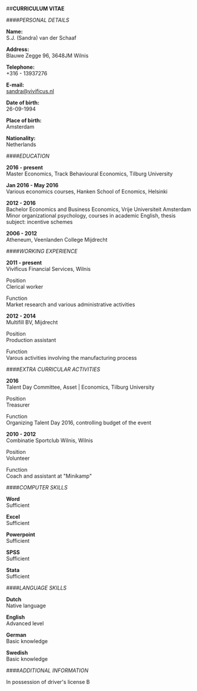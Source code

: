 ##**CURRICULUM VITAE**

####*PERSONAL DETAILS*

**Name:**    
S.J. (Sandra) van der Schaaf

**Address:**      
Blauwe Zegge 96, 3648JM Wilnis
 
**Telephone:**				
+316 - 13937276

**E-mail:**					
sandra@vivificus.nl

**Date of birth:**				
26-09-1994

**Place of birth:**				
Amsterdam

**Nationality:**				
Netherlands

####*EDUCATION*

**2016 - present**     
Master Economics, Track Behavioural Economics, Tilburg University

**Jan 2016 - May 2016**				
Various economics courses, Hanken School of Ecnomics, Helsinki

**2012 - 2016**           
Bachelor Economics and Business Economics, Vrije Universiteit Amsterdam				
Minor organizational psychology, courses in academic English, thesis subject: incentive schemes

**2006 - 2012**           
Atheneum, Veenlanden College Mijdrecht

####*WORKING EXPERIENCE*

**2011 - present**        
Vivificus Financial Services, Wilnis

Position              
Clerical worker

Function              
Market research and various administrative activities


**2012 - 2014**           
Multifill BV, Mijdrecht

Position              
Production assistant

Function              
Varous activities involving the manufacturing process

####*EXTRA CURRICULAR ACTIVITIES*

**2016**                  
Talent Day Committee, Asset | Economics, Tilburg University

Position              
Treasurer

Function              
Organizing Talent Day 2016, controlling budget of the event


**2010 - 2012**           
Combinatie Sportclub Wilnis, Wilnis

Position              
Volunteer

Function              
Coach and assistant at "Minikamp" 

####*COMPUTER SKILLS* 

**Word**                  
Sufficient

**Excel**                 
Sufficient

**Powerpoint**            
Sufficient

**SPSS**                  
Sufficient

**Stata**                 
Sufficient

####*LANGUAGE SKILLS* 

**Dutch**                 
Native language

**English**               
Advanced level

**German**                
Basic knowledge

**Swedish**               
Basic knowledge

####*ADDITIONAL INFORMATION*

In possession of driver's license B
